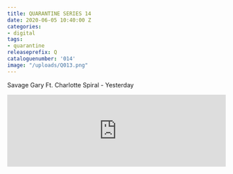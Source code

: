 ```yaml
---
title: QUARANTINE SERIES 14
date: 2020-06-05 10:40:00 Z
categories:
- digital
tags:
- quarantine
releaseprefix: Q
cataloguenumber: '014'
image: "/uploads/Q013.png"
---
```


Savage Gary Ft. Charlotte Spiral - Yesterday

<iframe width="100%" height="166" scrolling="no" frameborder="no" allow="autoplay" src="https://w.soundcloud.com/player/?url=https%3A//api.soundcloud.com/tracks/816175879&color=%23ffcc00&auto_play=false&hide_related=false&show_comments=true&show_user=true&show_reposts=false&show_teaser=true"></iframe>